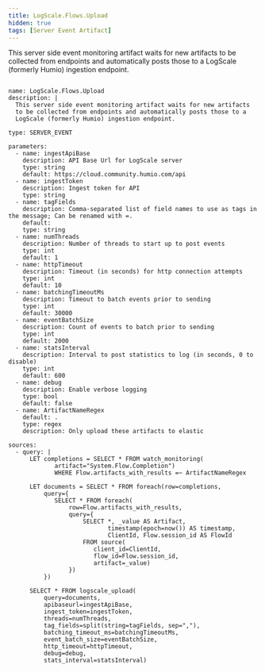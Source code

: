 ```yaml
---
title: LogScale.Flows.Upload
hidden: true
tags: [Server Event Artifact]
---
```


This server side event monitoring artifact waits for new artifacts
to be collected from endpoints and automatically posts those to a
LogScale (formerly Humio) ingestion endpoint.


<pre><code class="language-yaml">
name: LogScale.Flows.Upload
description: |
  This server side event monitoring artifact waits for new artifacts
  to be collected from endpoints and automatically posts those to a
  LogScale (formerly Humio) ingestion endpoint.

type: SERVER_EVENT

parameters:
  - name: ingestApiBase
    description: API Base Url for LogScale server
    type: string
    default: https://cloud.community.humio.com/api
  - name: ingestToken
    description: Ingest token for API
    type: string
  - name: tagFields
    description: Comma-separated list of field names to use as tags in the message; Can be renamed with <oldname>=<newname>.
    default:
    type: string
  - name: numThreads
    description: Number of threads to start up to post events
    type: int
    default: 1
  - name: httpTimeout
    description: Timeout (in seconds) for http connection attempts
    type: int
    default: 10
  - name: batchingTimeoutMs
    description: Timeout to batch events prior to sending
    type: int
    default: 30000
  - name: eventBatchSize
    description: Count of events to batch prior to sending
    type: int
    default: 2000
  - name: statsInterval
    description: Interval to post statistics to log (in seconds, 0 to disable)
    type: int
    default: 600
  - name: debug
    description: Enable verbose logging
    type: bool
    default: false
  - name: ArtifactNameRegex
    default: .
    type: regex
    description: Only upload these artifacts to elastic

sources:
  - query: |
      LET completions = SELECT * FROM watch_monitoring(
             artifact="System.Flow.Completion")
             WHERE Flow.artifacts_with_results =~ ArtifactNameRegex

      LET documents = SELECT * FROM foreach(row=completions,
          query={
             SELECT * FROM foreach(
                 row=Flow.artifacts_with_results,
                 query={
                     SELECT *, _value AS Artifact,
                            timestamp(epoch=now()) AS timestamp,
                            ClientId, Flow.session_id AS FlowId
                     FROM source(
                        client_id=ClientId,
                        flow_id=Flow.session_id,
                        artifact=_value)
                 })
          })

      SELECT * FROM logscale_upload(
          query=documents,
          apibaseurl=ingestApiBase,
          ingest_token=ingestToken,
          threads=numThreads,
          tag_fields=split(string=tagFields, sep=","),
          batching_timeout_ms=batchingTimeoutMs,
          event_batch_size=eventBatchSize,
          http_timeout=httpTimeout,
          debug=debug,
          stats_interval=statsInterval)

</code></pre>

